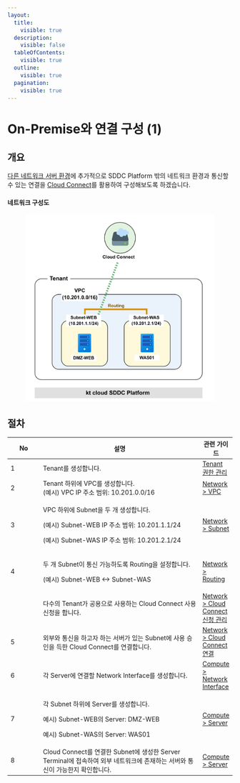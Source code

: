 ```yaml
---
layout:
  title:
    visible: true
  description:
    visible: false
  tableOfContents:
    visible: true
  outline:
    visible: true
  pagination:
    visible: true
---
```


# On-Premise와 연결 구성 (1)

## 개요

[다른 네트워크 서버 환경](subnet.md)에 추가적으로 SDDC Platform 밖의 네트워크 환경과 통신할 수 있는 연결을 [Cloud Connect](broken-reference)를 활용하여 구성해보도록 하겠습니다.

#### 네트워크 구성도

<figure><img src="../.gitbook/assets/image (513).png" alt=""><figcaption></figcaption></figure>

## 절차

<table><thead><tr><th width="70.33333333333331">No</th><th width="416">설명</th><th>관련 가이드</th></tr></thead><tbody><tr><td>1</td><td>Tenant를 생성합니다.</td><td><a href="../tenant-member.md">Tenant 권한 관리</a></td></tr><tr><td>2</td><td>Tenant 하위에 VPC를 생성합니다.<br>(예시) VPC IP 주소 범위: 10.201.0.0/16</td><td><a href="../network/vpc.md#vpc-1">Network > VPC</a></td></tr><tr><td>3</td><td><p>VPC 하위에 Subnet을 두 개 생성합니다.</p><p>(예시) Subnet-WEB IP 주소 범위: 10.201.1.1/24</p><p>(예시) Subnet-WAS IP 주소 범위: 10.201.2.1/24</p></td><td><a href="../network/subnet.md#subnet-1">Network > Subnet</a></td></tr><tr><td>4</td><td><p>두 개 Subnet이 통신 가능하도록 Routing을 설정합니다.</p><p>(예시) Subnet-WEB &#x3C;-> Subnet-WAS</p></td><td><a href="../network/routing.md#routing-1">Network > Routing</a></td></tr><tr><td></td><td>다수의 Tenant가 공용으로 사용하는 Cloud Connect 사용 신청을 합니다.</td><td><a href="broken-reference">Network > Cloud Connect 신청 관리</a></td></tr><tr><td>5</td><td>외부와 통신을 하고자 하는 서버가 있는 Subnet에 사용 승인을 득한 Cloud Connect를 연결합니다.</td><td><a href="../network/cloud-connect-routing.md#undefined-2">Network > Cloud Connect 연결</a></td></tr><tr><td>6</td><td>각 Server에 연결할 Network Interface를 생성합니다. </td><td><a href="../compute/network-interface.md#network-interface-1">Compute > Network Interface</a></td></tr><tr><td>7</td><td><p>각 Subnet 하위에 Server를 생성합니다.</p><p>예시) Subnet-WEB의 Server: DMZ-WEB</p><p>예시) Subnet-WAS의 Server: WAS01</p></td><td><a href="../compute/server.md#server-3">Compute > Server</a></td></tr><tr><td>8</td><td>Cloud Connect를 연결한 Subnet에 생성한 Server Terminal에 접속하여 외부 네트워크에 존재하는 서버와 통신이 가능한지 확인합니다.</td><td><a href="../compute/server.md#server-terminal">Compute > Server</a></td></tr></tbody></table>
